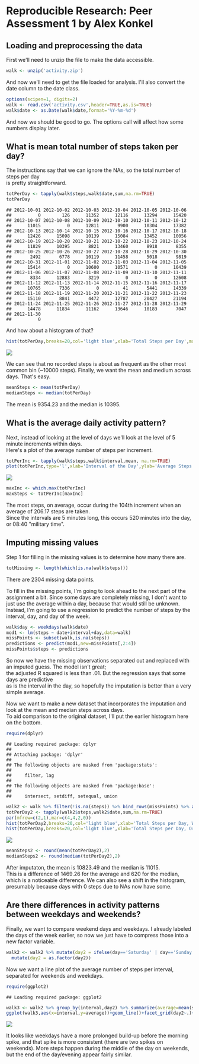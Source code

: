 # Reproducible Research: Peer Assessment 1 by Alex Konkel


## Loading and preprocessing the data
First we'll need to unzip the file to make the data accessible.

```r
walk <- unzip('activity.zip')
```

And now we'll need to get the file loaded for analysis.
I'll also convert the date column to the date class.


```r
options(scipen=1, digits=2)
walk <- read.csv('activity.csv',header=TRUE,as.is=TRUE)
walk$date <- as.Date(walk$date,format='%Y-%m-%d')
```
And now we should be good to go.  The options call will affect how some numbers display later.

## What is mean total number of steps taken per day?
The instructions say that we can ignore the NAs, so the total number of steps per day  
is pretty straightforward.

```r
totPerDay <- tapply(walk$steps,walk$date,sum,na.rm=TRUE)
totPerDay
```

```
## 2012-10-01 2012-10-02 2012-10-03 2012-10-04 2012-10-05 2012-10-06 
##          0        126      11352      12116      13294      15420 
## 2012-10-07 2012-10-08 2012-10-09 2012-10-10 2012-10-11 2012-10-12 
##      11015          0      12811       9900      10304      17382 
## 2012-10-13 2012-10-14 2012-10-15 2012-10-16 2012-10-17 2012-10-18 
##      12426      15098      10139      15084      13452      10056 
## 2012-10-19 2012-10-20 2012-10-21 2012-10-22 2012-10-23 2012-10-24 
##      11829      10395       8821      13460       8918       8355 
## 2012-10-25 2012-10-26 2012-10-27 2012-10-28 2012-10-29 2012-10-30 
##       2492       6778      10119      11458       5018       9819 
## 2012-10-31 2012-11-01 2012-11-02 2012-11-03 2012-11-04 2012-11-05 
##      15414          0      10600      10571          0      10439 
## 2012-11-06 2012-11-07 2012-11-08 2012-11-09 2012-11-10 2012-11-11 
##       8334      12883       3219          0          0      12608 
## 2012-11-12 2012-11-13 2012-11-14 2012-11-15 2012-11-16 2012-11-17 
##      10765       7336          0         41       5441      14339 
## 2012-11-18 2012-11-19 2012-11-20 2012-11-21 2012-11-22 2012-11-23 
##      15110       8841       4472      12787      20427      21194 
## 2012-11-24 2012-11-25 2012-11-26 2012-11-27 2012-11-28 2012-11-29 
##      14478      11834      11162      13646      10183       7047 
## 2012-11-30 
##          0
```

And how about a histogram of that?


```r
hist(totPerDay,breaks=20,col='light blue',xlab='Total Steps per Day',main='Histogram of Steps per Day')
```

![](PA1_template_files/figure-html/unnamed-chunk-4-1.png) 

We can see that no recorded steps is about as frequent as the other most common bin (~10000 steps).
Finally, we want the mean and medium across days.  That's easy.

```r
meanSteps <- mean(totPerDay)
medianSteps <- median(totPerDay)
```

The mean is 9354.23 and the median is 10395.

## What is the average daily activity pattern?
Next, instead of looking at the level of days we'll look at the level of 5 minute increments within days.  
Here's a plot of the average number of steps per increment.

```r
totPerInc <- tapply(walk$steps,walk$interval,mean, na.rm=TRUE)
plot(totPerInc,type='l',xlab='Interval of the Day',ylab='Average Steps per Interval')
```

![](PA1_template_files/figure-html/unnamed-chunk-6-1.png) 

```r
maxInc <- which.max(totPerInc)
maxSteps <- totPerInc[maxInc]
```
The most steps, on average, occur during the 104th increment when an average of 206.17 steps are taken.  
Since the intervals are 5 minutes long, this occurs 520 minutes into the day, or 08:40 "military time".

## Imputing missing values
Step 1 for filling in the missing values is to determine how many there are.

```r
totMissing <- length(which(is.na(walk$steps)))
```
There are 2304 missing data points.

To fill in the missing points, I'm going to look ahead to the next part of the assignment a bit.
Since some days are completely missing, I don't want to just use the average within a day, because that would still be unknown.
Instead, I'm going to use a regression to predict the number of steps by the interval, day, and day of the week.

```r
walk$day <- weekdays(walk$date)
mod1 <- lm(steps ~ date+interval+day,data=walk)
missPoints <- subset(walk,is.na(steps))
predictions <- predict(mod1,new=missPoints[,2:4])
missPoints$steps <- predictions
```
So now we have the missing observations separated out and replaced with an imputed guess.  The model isn't great;  
the adjusted R squared is less than .01.  But the regression says that some days are predictive  
as is the interval in the day, so hopefully the imputation is better than a very simple average.

Now we want to make a new dataset that incorporates the imputation and look at the mean and median steps across days.  
To aid comparison to the original dataset, I'll put the earlier histogram here on the bottom.

```r
require(dplyr)
```

```
## Loading required package: dplyr
## 
## Attaching package: 'dplyr'
## 
## The following objects are masked from 'package:stats':
## 
##     filter, lag
## 
## The following objects are masked from 'package:base':
## 
##     intersect, setdiff, setequal, union
```

```r
walk2 <- walk %>% filter(!is.na(steps)) %>% bind_rows(missPoints) %>% arrange(date,interval)
totPerDay2 <- tapply(walk2$steps,walk2$date,sum,na.rm=TRUE)
par(mfrow=c(2,1),mar=c(4,4,2,0))
hist(totPerDay2,breaks=20,col='light blue',xlab='Total Steps per Day, With Imputation',main='',cex.axis=.6,cex.lab=.6,ylim=c(0,12))
hist(totPerDay,breaks=20,col='light blue',xlab='Total Steps per Day, Original',main='',cex.axis=.6,cex.lab=.6,ylim=c(0,12))
```

![](PA1_template_files/figure-html/unnamed-chunk-9-1.png) 

```r
meanSteps2 <- round(mean(totPerDay2),2)
medianSteps2 <- round(median(totPerDay2),2)
```
After imputaton, the mean is 10823.49 and the median is 11015.  
This is a difference of 1469.26 for the average and 620 for the median,
which is a noticeable difference.   We can also see a shift in the histogram, presumably because days with 0 steps due to NAs now have some.

## Are there differences in activity patterns between weekdays and weekends?
Finally, we want to compare weekend days and weekdays.  I already labeled the days of the week earlier, 
so now we just have to compress those into a new factor variable.  

```r
walk2 <- walk2 %>% mutate(day2 = ifelse(day=='Saturday' | day=='Sunday','weekend','weekday')) %>%
  mutate(day2 = as.factor(day2))
```
Now we want a line plot of the average number of steps per interval, separated for weekends and weekdays.

```r
require(ggplot2)
```

```
## Loading required package: ggplot2
```

```r
walk3 <- walk2 %>% group_by(interval,day2) %>% summarize(average=mean(steps))
ggplot(walk3,aes(x=interval,y=average))+geom_line()+facet_grid(day2~.)+labs(x='Interval of the Day', y='Average Steps Taken')
```

![](PA1_template_files/figure-html/unnamed-chunk-11-1.png) 

It looks like weekdays have a more prolonged build-up before the morning spike, and that spike is more consistent (there are two spikes on weekends).  More steps happen during the middle of the day on weekends, but the end of the day/evening appear fairly similar.
